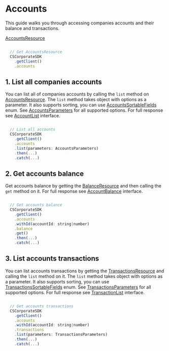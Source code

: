 # Accounts

This guide walks you through accessing companies accounts and their balance and transactions.

[AccountsResource](../lib/accounts/accounts.ts#L6)

```javascript

  // Get AccountsResource
  CSCorporateSDK
    .getClient()
    .accounts

```

## 1. List all companies accounts

You can list all of companies accounts by calling the `list` method on [AccountsResource](../lib/accounts/accounts.ts#L6). The `list` method takes object with options as a parameter. It also supports sorting, you can use [AccountsSortableFields](../lib/accounts/accounts.ts#L72) enum. See [AccountsParameters](../lib/accounts/accounts.ts#L54) for all supported options. For full response see [AccountList](../lib/accounts/accounts.ts#L56) interface.


```javascript

  // List all accounts
  CSCorporateSDK
    .getClient()
    .accounts
    .list(parameters: AccountsParameters)
    .then(...)
    .catch(...)

```

## 2. Get accounts balance

Get accounts balance by getting the [BalanceResource](../lib/accounts/balance.ts#L4) and then calling the `get` method on it. For full response see [AccountBalance](../lib/accounts/balance.ts#L22) interface.

```javascript

  // Get accounts balance
  CSCorporateSDK
    .getClient()
    .accounts
    .withId(accountId: string|number)
    .balance
    .get()
    .then(...)
    .catch(...)

```

## 3. List accounts transactions

You can list accounts transactions by getting the [TransactionsResource](../lib/accounts/transactions.ts#L4) and calling the `list` method on it. The `list` method takes object with options as a parameter. It also supports sorting, you can use [TransactionsSortableFields](../lib/accounts/transactions.ts#L35) enum. See [TransactionsParameters](../lib/accounts/transactions.ts#L28) for all supported options. For full response see [TransactionList](../lib/accounts/transactions.ts#L41) interface.

```javascript

  // Get accounts transactions
  CSCorporateSDK
    .getClient()
    .accounts
    .withId(accountId: string|number)
    .transactions
    .list(parameters: TransactionsParameters)
    .then(...)
    .catch(...)

```